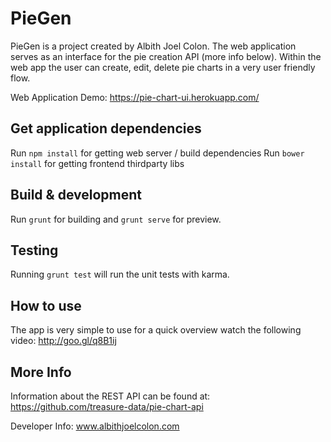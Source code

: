 # PieGen

PieGen is a project created by Albith Joel Colon. 
The web application serves as an interface for the pie creation API (more info below). 
Within the web app the user can create, edit, delete pie charts in a very user friendly flow.

Web Application Demo: https://pie-chart-ui.herokuapp.com/

## Get application dependencies

Run `npm install` for getting web server / build dependencies
Run `bower install` for getting frontend thirdparty libs

## Build & development

Run `grunt` for building and `grunt serve` for preview.

## Testing

Running `grunt test` will run the unit tests with karma.

## How to use

The app is very simple to use for a quick overview watch the following video:
http://goo.gl/q8B1ij

## More Info

Information about the REST API can be found at:
https://github.com/treasure-data/pie-chart-api 

Developer Info:
www.albithjoelcolon.com
